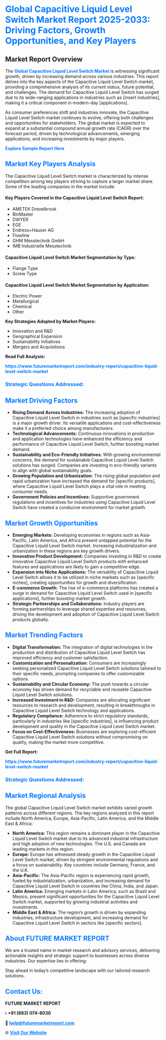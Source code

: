 <h1 style="color: #007BFF;">Global Capacitive Liquid Level Switch Market Report 2025-2033: Driving Factors, Growth Opportunities, and Key Players</h1>

<section id="overview">
<h2>Market Report Overview</h2>
<p>The <a href="https://www.futuremarketreport.com/industry-report/capacitive-liquid-level-switch-market" style="color: #007BFF; text-decoration: none;"><strong>Global Capacitive Liquid Level Switch Market</strong></a> is witnessing significant growth, driven by increasing demand across various industries. This report delves into the key aspects of the Capacitive Liquid Level Switch market, providing a comprehensive analysis of its current status, future potential, and challenges. The demand for Capacitive Liquid Level Switch has surged due to its wide-ranging applications in industries such as [insert industries], making it a critical component in modern-day [applications].</p>
<p>As consumer preferences shift and industries innovate, the Capacitive Liquid Level Switch market continues to evolve, offering both challenges and opportunities for stakeholders. The global market is expected to expand at a substantial compound annual growth rate (CAGR) over the forecast period, driven by technological advancements, emerging applications, and increasing investments by major players.</p>
</section>

<section id="overview">
<p><a href="https://www.futuremarketreport.com/request-sample/reportId=42497" style="color: #007BFF; text-decoration: none;"><strong>Explore Sample Report Here</strong></a></p>
</section>

<section id="key-players">
<h2 style="color: #007BFF;">Market Key Players Analysis</h2>
<p>The Capacitive Liquid Level Switch market is characterized by intense competition among key players striving to capture a larger market share. Some of the leading companies in the market include:</p>
<h4>Key Players Covered in the Capacitive Liquid Level Switch Report:</h4>
<ul><li>AMETEK Drexelbrook</li><li>BinMaster</li><li>DWYER</li><li>EGE</li><li>Endress+Hauser AG</li><li>Flowline</li><li>GHM Messtechnik GmbH</li><li>IMB Industrielle Messtechnik</li></ul>
<h4>Capacitive Liquid Level Switch Market Segmentation by Type:</h4>
<ul><li>Flange Type</li><li>Screw Type</li></ul>

<h4>Capacitive Liquid Level Switch Market Segmentation by Application:</h4>
<ul><li>Electric Power</li><li>Metallurgical</li><li>Chemical</li><li>Other</li></ul>
<p><strong>Key Strategies Adopted by Market Players:</strong></p>
<ul>
<li>Innovation and R&D</li>
<li>Geographical Expansion</li>
<li>Sustainability Initiatives</li>
<li>Mergers and Acquisitions</li>
</ul>
</section>

<section>
<p><strong>Read Full Analysis: </strong></p><a href="https://www.futuremarketreport.com/industry-report/capacitive-liquid-level-switch-market" style="color: #007BFF; text-decoration: none;"><strong>https://www.futuremarketreport.com/industry-report/capacitive-liquid-level-switch-market</strong></a>
<h3 style="color: #007BFF;">Strategic Questions Addressed:</h3>
</section>

<section id="driving-factors">
<h2 style="color: #007BFF;">Market Driving Factors</h2>
<ul>
<li><strong>Rising Demand Across Industries:</strong> The increasing adoption of Capacitive Liquid Level Switch in industries such as [specific industries] is a major growth driver. Its versatile applications and cost-effectiveness make it a preferred choice among manufacturers.</li>
<li><strong>Technological Advancements:</strong> Continuous innovations in production and application technologies have enhanced the efficiency and performance of Capacitive Liquid Level Switch, further boosting market demand.</li>
<li><strong>Sustainability and Eco-Friendly Initiatives:</strong> With growing environmental concerns, the demand for sustainable Capacitive Liquid Level Switch solutions has surged. Companies are investing in eco-friendly variants to align with global sustainability goals.</li>
<li><strong>Growing Population and Urbanization:</strong> The rising global population and rapid urbanization have increased the demand for [specific products], where Capacitive Liquid Level Switch plays a vital role in meeting consumer needs.</li>
<li><strong>Government Policies and Incentives:</strong> Supportive government regulations and incentives for industries using Capacitive Liquid Level Switch have created a conducive environment for market growth.</li>
</ul>
</section>

<section id="growth-opportunities">
<h2 style="color: #007BFF;">Market Growth Opportunities</h2>
<ul>
<li><strong>Emerging Markets:</strong> Developing economies in regions such as Asia-Pacific, Latin America, and Africa present untapped potential for the Capacitive Liquid Level Switch market. Increasing industrialization and urbanization in these regions are key growth drivers.</li>
<li><strong>Innovative Product Development:</strong> Companies investing in R&D to create innovative Capacitive Liquid Level Switch products with enhanced features and applications are likely to gain a competitive edge.</li>
<li><strong>Expansion into Niche Applications:</strong> The versatility of Capacitive Liquid Level Switch allows it to be utilized in niche markets such as [specific niches], creating opportunities for growth and diversification.</li>
<li><strong>E-commerce Growth:</strong> The rise of e-commerce platforms has created a surge in demand for Capacitive Liquid Level Switch used in [specific applications], further boosting market growth.</li>
<li><strong>Strategic Partnerships and Collaborations:</strong> Industry players are forming partnerships to leverage shared expertise and resources, driving the development and adoption of Capacitive Liquid Level Switch products globally.</li>
</ul>
</section>

<section id="trending-factors">
<h2 style="color: #007BFF;">Market Trending Factors</h2>
<ul>
<li><strong>Digital Transformation:</strong> The integration of digital technologies in the production and distribution of Capacitive Liquid Level Switch has improved efficiency and customer satisfaction.</li>
<li><strong>Customization and Personalization:</strong> Consumers are increasingly seeking personalized Capacitive Liquid Level Switch solutions tailored to their specific needs, prompting companies to offer customizable options.</li>
<li><strong>Sustainability and Circular Economy:</strong> The push towards a circular economy has driven demand for recyclable and reusable Capacitive Liquid Level Switch solutions.</li>
<li><strong>Increased Investment in R&D:</strong> Companies are allocating significant resources to research and development, resulting in breakthroughs in Capacitive Liquid Level Switch technology and applications.</li>
<li><strong>Regulatory Compliance:</strong> Adherence to strict regulatory standards, particularly in industries like [specific industries], is influencing product development and quality in the Capacitive Liquid Level Switch market.</li>
<li><strong>Focus on Cost-Effectiveness:</strong> Businesses are exploring cost-efficient Capacitive Liquid Level Switch solutions without compromising on quality, making the market more competitive.</li>
</ul>
</section>

<section>
<p><strong>Get Full Report: </strong></p><a href="https://www.futuremarketreport.com/industry-report/capacitive-liquid-level-switch-market" style="color: #007BFF; text-decoration: none;"><strong>https://www.futuremarketreport.com/industry-report/capacitive-liquid-level-switch-market</strong></a>
<h3 style="color: #007BFF;">Strategic Questions Addressed:</h3>
</section>


<section id="regional-analysis">
<h2 style="color: #007BFF;">Market Regional Analysis</h2>
<p>The global Capacitive Liquid Level Switch market exhibits varied growth patterns across different regions. The key regions analyzed in this report include North America, Europe, Asia-Pacific, Latin America, and the Middle East & Africa:</p>
<ul>
<li><strong>North America:</strong> This region remains a dominant player in the Capacitive Liquid Level Switch market due to its advanced industrial infrastructure and high adoption of new technologies. The U.S. and Canada are leading markets in this region.</li>
<li><strong>Europe:</strong> Europe has witnessed steady growth in the Capacitive Liquid Level Switch market, driven by stringent environmental regulations and a focus on sustainability. Key countries include Germany, France, and the U.K.</li>
<li><strong>Asia-Pacific:</strong> The Asia-Pacific region is experiencing rapid growth, fueled by industrialization, urbanization, and increasing demand for Capacitive Liquid Level Switch in countries like China, India, and Japan.</li>
<li><strong>Latin America:</strong> Emerging markets in Latin America, such as Brazil and Mexico, present significant opportunities for the Capacitive Liquid Level Switch market, supported by growing industrial activities and investments.</li>
<li><strong>Middle East & Africa:</strong> The region’s growth is driven by expanding industries, infrastructure development, and increasing demand for Capacitive Liquid Level Switch in sectors like [specific sectors].</li>
</ul>
</section>

<footer>
<h2 style="color: #007BFF;">About FUTURE MARKET REPORT</h2>
<p>We are a trusted name in market research and advisory services, delivering actionable insights and strategic support to businesses across diverse industries. Our expertise lies in offering:</p>

<p>Stay ahead in today’s competitive landscape with our tailored research solutions.</p>

<h2 style="color: #007BFF;">Contact Us:</h2>
<p><strong>FUTURE MARKET REPORT</strong></p>
<p>📞 <strong>+91 (883) 074-8030</strong></p>
<p>📧 <strong><a href="mailto:help@futuremarketreport.com" style="color: #007BFF;">help@futuremarketreport.com</a></strong></p>
<p>🌐 <strong><a href="https://www.futuremarketreport.com/" style="color: #007BFF;">Visit Our Website</a></strong></p>
</footer>